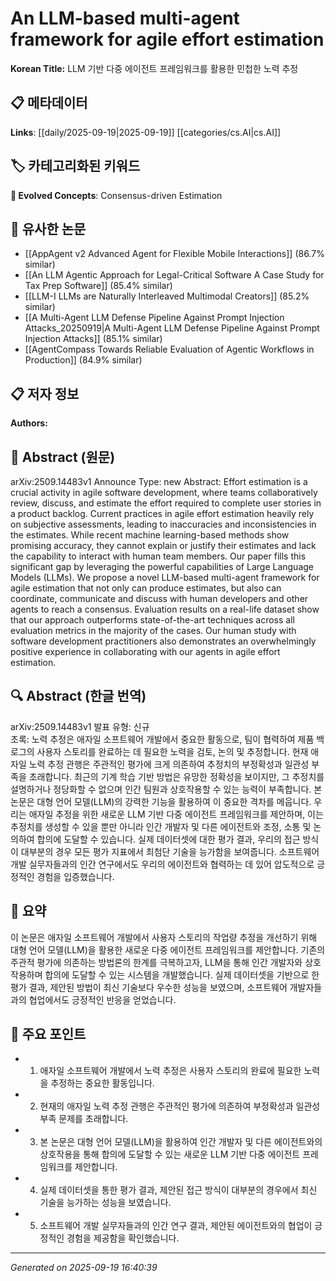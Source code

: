 
# An LLM-based multi-agent framework for agile effort estimation

**Korean Title:** LLM 기반 다중 에이전트 프레임워크를 활용한 민첩한 노력 추정

## 📋 메타데이터

**Links**: [[daily/2025-09-19|2025-09-19]] [[categories/cs.AI|cs.AI]]

## 🏷️ 카테고리화된 키워드
**🚀 Evolved Concepts**: Consensus-driven Estimation

## 🔗 유사한 논문
- [[AppAgent v2 Advanced Agent for Flexible Mobile Interactions]] (86.7% similar)
- [[An LLM Agentic Approach for Legal-Critical Software A Case Study for Tax Prep Software]] (85.4% similar)
- [[LLM-I LLMs are Naturally Interleaved Multimodal Creators]] (85.2% similar)
- [[A Multi-Agent LLM Defense Pipeline Against Prompt Injection Attacks_20250919|A Multi-Agent LLM Defense Pipeline Against Prompt Injection Attacks]] (85.1% similar)
- [[AgentCompass Towards Reliable Evaluation of Agentic Workflows in Production]] (84.9% similar)

## 📋 저자 정보

**Authors:** 

## 📄 Abstract (원문)

arXiv:2509.14483v1 Announce Type: new 
Abstract: Effort estimation is a crucial activity in agile software development, where teams collaboratively review, discuss, and estimate the effort required to complete user stories in a product backlog. Current practices in agile effort estimation heavily rely on subjective assessments, leading to inaccuracies and inconsistencies in the estimates. While recent machine learning-based methods show promising accuracy, they cannot explain or justify their estimates and lack the capability to interact with human team members. Our paper fills this significant gap by leveraging the powerful capabilities of Large Language Models (LLMs). We propose a novel LLM-based multi-agent framework for agile estimation that not only can produce estimates, but also can coordinate, communicate and discuss with human developers and other agents to reach a consensus. Evaluation results on a real-life dataset show that our approach outperforms state-of-the-art techniques across all evaluation metrics in the majority of the cases. Our human study with software development practitioners also demonstrates an overwhelmingly positive experience in collaborating with our agents in agile effort estimation.

## 🔍 Abstract (한글 번역)

arXiv:2509.14483v1 발표 유형: 신규  
초록: 노력 추정은 애자일 소프트웨어 개발에서 중요한 활동으로, 팀이 협력하여 제품 백로그의 사용자 스토리를 완료하는 데 필요한 노력을 검토, 논의 및 추정합니다. 현재 애자일 노력 추정 관행은 주관적인 평가에 크게 의존하여 추정치의 부정확성과 일관성 부족을 초래합니다. 최근의 기계 학습 기반 방법은 유망한 정확성을 보이지만, 그 추정치를 설명하거나 정당화할 수 없으며 인간 팀원과 상호작용할 수 있는 능력이 부족합니다. 본 논문은 대형 언어 모델(LLM)의 강력한 기능을 활용하여 이 중요한 격차를 메웁니다. 우리는 애자일 추정을 위한 새로운 LLM 기반 다중 에이전트 프레임워크를 제안하며, 이는 추정치를 생성할 수 있을 뿐만 아니라 인간 개발자 및 다른 에이전트와 조정, 소통 및 논의하여 합의에 도달할 수 있습니다. 실제 데이터셋에 대한 평가 결과, 우리의 접근 방식이 대부분의 경우 모든 평가 지표에서 최첨단 기술을 능가함을 보여줍니다. 소프트웨어 개발 실무자들과의 인간 연구에서도 우리의 에이전트와 협력하는 데 있어 압도적으로 긍정적인 경험을 입증했습니다.

## 📝 요약

이 논문은 애자일 소프트웨어 개발에서 사용자 스토리의 작업량 추정을 개선하기 위해 대형 언어 모델(LLM)을 활용한 새로운 다중 에이전트 프레임워크를 제안합니다. 기존의 주관적 평가에 의존하는 방법론의 한계를 극복하고자, LLM을 통해 인간 개발자와 상호작용하며 합의에 도달할 수 있는 시스템을 개발했습니다. 실제 데이터셋을 기반으로 한 평가 결과, 제안된 방법이 최신 기술보다 우수한 성능을 보였으며, 소프트웨어 개발자들과의 협업에서도 긍정적인 반응을 얻었습니다.

## 🎯 주요 포인트

- 1. 애자일 소프트웨어 개발에서 노력 추정은 사용자 스토리의 완료에 필요한 노력을 추정하는 중요한 활동입니다.

- 2. 현재의 애자일 노력 추정 관행은 주관적인 평가에 의존하여 부정확성과 일관성 부족 문제를 초래합니다.

- 3. 본 논문은 대형 언어 모델(LLM)을 활용하여 인간 개발자 및 다른 에이전트와의 상호작용을 통해 합의에 도달할 수 있는 새로운 LLM 기반 다중 에이전트 프레임워크를 제안합니다.

- 4. 실제 데이터셋을 통한 평가 결과, 제안된 접근 방식이 대부분의 경우에서 최신 기술을 능가하는 성능을 보였습니다.

- 5. 소프트웨어 개발 실무자들과의 인간 연구 결과, 제안된 에이전트와의 협업이 긍정적인 경험을 제공함을 확인했습니다.

---

*Generated on 2025-09-19 16:40:39*